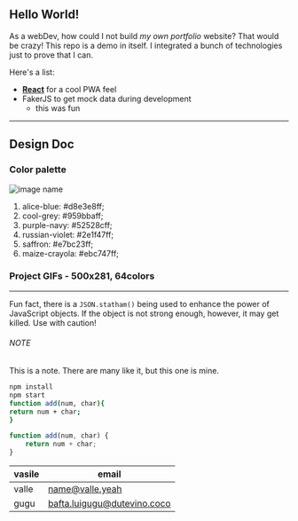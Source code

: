 ## Hello World!

As a webDev, how could I not build _my own portfolio_ website? That would be crazy!
This repo is a demo in itself. I integrated a bunch of technologies just to prove that I can.

Here's a list:

-   **[React](https://github.com/facebook/create-react-app)** for a cool PWA feel
-   FakerJS to get mock data during development
    -   this was fun

---

## Design Doc

### Color palette

![image name](https://images.ctfassets.net/al1ikk93hxev/zqr41QDJmBiKzetFJcfO2/7c661b0e8325350c40595ddd9c09147c/portfolio-gif.gif?h=250)

1. alice-blue: #d8e3e8ff;
1. cool-grey: #959bbaff;
1. purple-navy: #52528cff;
1. russian-violet: #2e1f47ff;
1. saffron: #e7bc23ff;
1. maize-crayola: #ebc747ff;

### Project GIFs - 500x281, 64colors

---

Fun fact, there is a `JSON.statham()` being used to enhance the power
of JavaScript objects. If the object is not strong enough, however, it may get killed. Use with caution!


###### NOTE
This is a note. There are many like it, but this one is mine.

<!-- Github specific markdown -->

```bash
npm install
npm start
function add(num, char){
return num + char;
}
```

```javascript
function add(num, char) {
	return num + char;
}
```

| vasile | email                       |
| ------ | --------------------------- |
| valle  | name@valle.yeah             |
| gugu   | bafta.luigugu@dutevino.coco |
